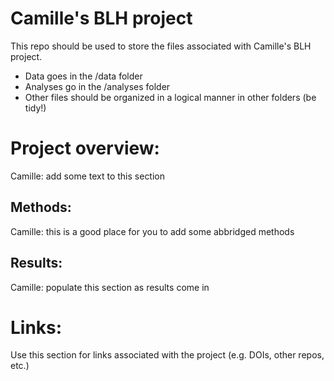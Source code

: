 # Camille's BLH project

This repo should be used to store the files associated with Camille's BLH project.

* Data goes in the /data folder
* Analyses go in the /analyses folder
* Other files should be organized in a logical manner in other folders (be tidy!)

# Project overview:

Camille: add some text to this section

## Methods:

Camille: this is a good place for you to add some abbridged methods

## Results:

Camille: populate this section as results come in

# Links:

Use this section for links associated with the project (e.g. DOIs, other repos, etc.)